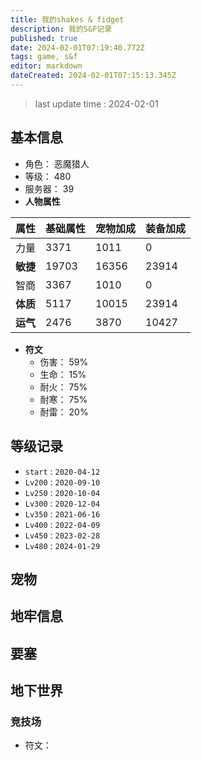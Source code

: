 ```yaml
---
title: 我的shakes & fidget
description: 我的S&F记录
published: true
date: 2024-02-01T07:19:40.772Z
tags: game, s&f
editor: markdown
dateCreated: 2024-02-01T07:15:13.345Z
---
```


> last update time : 2024-02-01
## 基本信息 
- 角色：  恶魔猎人 
- 等级：  480
- 服务器： 39
- **人物属性**
 

|  属性    | 基础属性 |  宠物加成    |  装备加成    |
| ---- | ---- | ---- | ---- |
|  力量    |  3371    |  1011    |   0   |
| **敏捷**     |  19703    |  16356    |   23914   |
|  智商    |   3367   |  1010    |  0    |
| **体质**    |   5117   |   10015  |   23914   |
| **运气**    |   2476   |    3870  |   10427   |



- **符文**
  - 伤害：  59%
  - 生命：  15%
  - 耐火：  75%
  - 耐寒：  75%
  - 耐雷：  20%



## 等级记录
- `start` : `2020-04-12`
- `Lv200` : `2020-09-10`
- `Lv250` : `2020-10-04`
- `Lv300` : `2020-12-04`
- `Lv350` : `2021-06-16`
- `Lv400` : `2022-04-09`
- `Lv450` : `2023-02-28`
- `Lv480` : `2024-01-29`
## 宠物

## 地牢信息

## 要塞

## 地下世界

### 竞技场
- 符文： 